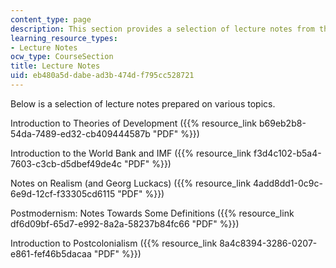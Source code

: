 ```yaml
---
content_type: page
description: This section provides a selection of lecture notes from the course.
learning_resource_types:
- Lecture Notes
ocw_type: CourseSection
title: Lecture Notes
uid: eb480a5d-dabe-ad3b-474d-f795cc528721
---
```


Below is a selection of lecture notes prepared on various topics.

Introduction to Theories of Development ({{% resource_link b69eb2b8-54da-7489-ed32-cb409444587b "PDF" %}})

Introduction to the World Bank and IMF ({{% resource_link f3d4c102-b5a4-7603-c3cb-d5dbef49de4c "PDF" %}})

Notes on Realism (and Georg Luckacs) ({{% resource_link 4add8dd1-0c9c-6e9d-12cf-f33305cd6115 "PDF" %}})

Postmodernism: Notes Towards Some Definitions ({{% resource_link df6d09bf-65d7-e992-8a2a-58237b84fc66 "PDF" %}})

Introduction to Postcolonialism ({{% resource_link 8a4c8394-3286-0207-e861-fef46b5dacaa "PDF" %}})
